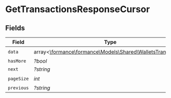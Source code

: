 # GetTransactionsResponseCursor


## Fields

| Field                                                                                                   | Type                                                                                                    | Required                                                                                                | Description                                                                                             | Example                                                                                                 |
| ------------------------------------------------------------------------------------------------------- | ------------------------------------------------------------------------------------------------------- | ------------------------------------------------------------------------------------------------------- | ------------------------------------------------------------------------------------------------------- | ------------------------------------------------------------------------------------------------------- |
| `data`                                                                                                  | array<[\formance\formance\Models\Shared\WalletsTransaction](../../models/shared/WalletsTransaction.md)> | :heavy_check_mark:                                                                                      | N/A                                                                                                     |                                                                                                         |
| `hasMore`                                                                                               | *?bool*                                                                                                 | :heavy_minus_sign:                                                                                      | N/A                                                                                                     | false                                                                                                   |
| `next`                                                                                                  | *?string*                                                                                               | :heavy_minus_sign:                                                                                      | N/A                                                                                                     |                                                                                                         |
| `pageSize`                                                                                              | *int*                                                                                                   | :heavy_check_mark:                                                                                      | N/A                                                                                                     | 15                                                                                                      |
| `previous`                                                                                              | *?string*                                                                                               | :heavy_minus_sign:                                                                                      | N/A                                                                                                     | YXVsdCBhbmQgYSBtYXhpbXVtIG1heF9yZXN1bHRzLol=                                                            |